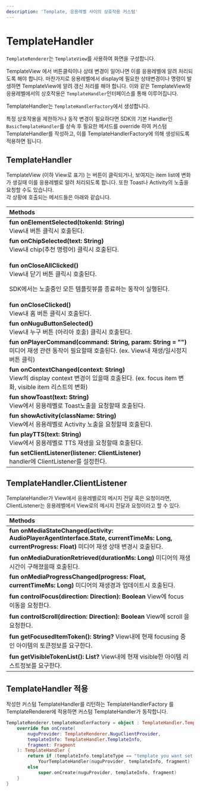 ```yaml
---
description: 'Template, 응용레벨 사이의 상호작용 커스텀'
---
```


# TemplateHandler

`TemplateRenderer`는 `TemplateView`를 사용하여 화면을 구성합니다.

TemplateView 에서 버튼클릭이나 상태 변경이 일어나면 이를 응용레벨에 알려 처리되도록 해야 합니다. 마찬가지로 응용레벨에서 display에 필요한 상태변경이나 명령이 발생하면 TemplateView에 알려 갱신 처리를 해야 합니다. 이와 같은 TemplateView와 응용레벨에서의 상호작용은 `TemplateHandler`인터페이스를 통해 이루어집니다.

TemplateHandler는 `TemplateHandlerFactory`에서 생성합니다. 

특정 상호작용을 제한하거나 동작 변경이 필요하다면 SDK의 기본 Handler인 `BasicTemplateHandler`를 상속 후 필요한 메서드를 override 하여 커스텀 TemplateHandler를 작성하고, 이를 TemplateHandlerFactory에 의해 생성되도록 적용하면 됩니다.

## TemplateHandler

TemplateView \(이하 View로 표기\) 는 버튼이 클릭되거나, 보여지는 item list에 변화가 생길때 이를 응용레벨로 알려 처리되도록 합니다. 또한 Toast나 Activity의 노출을 요청할 수도 있습니다.  
각 상황에 호출되는 메서드들은 아래와 같습니다.

<table>
  <thead>
    <tr>
      <th style="text-align:left">Methods</th>
    </tr>
  </thead>
  <tbody>
    <tr>
      <td style="text-align:left"><b>fun onElementSelected(tokenId: String)</b>
        <br />View&#xB0B4; &#xBC84;&#xD2BC; &#xD074;&#xB9AD;&#xC2DC; &#xD638;&#xCD9C;&#xB41C;&#xB2E4;.</td>
    </tr>
    <tr>
      <td style="text-align:left"><b>fun onChipSelected(text: String)</b>
        <br />View&#xB0B4; chip(&#xCD94;&#xCC9C; &#xBA85;&#xB839;&#xC5B4;) &#xD074;&#xB9AD;&#xC2DC;
        &#xD638;&#xCD9C;&#xB41C;&#xB2E4;.</td>
    </tr>
    <tr>
      <td style="text-align:left">
        <p><b>fun onCloseAllClicked()</b>
          <br />View&#xB0B4; &#xB2EB;&#xAE30; &#xBC84;&#xD2BC; &#xD074;&#xB9AD;&#xC2DC;
          &#xD638;&#xCD9C;&#xB41C;&#xB2E4;.</p>
        <p>SDK&#xC5D0;&#xC11C;&#xB294; &#xB178;&#xCD9C;&#xC911;&#xC778; &#xBAA8;&#xB4E0;
          &#xD15C;&#xD50C;&#xB9BF;&#xBDF0;&#xB97C; &#xC885;&#xB8CC;&#xD558;&#xB294;
          &#xB3D9;&#xC791;&#xC774; &#xC2E4;&#xD589;&#xB41C;&#xB2E4;.</p>
      </td>
    </tr>
    <tr>
      <td style="text-align:left"><b>fun onCloseClicked()</b>
        <br />View&#xB0B4; &#xD648; &#xBC84;&#xD2BC; &#xD074;&#xB9AD;&#xC2DC; &#xD638;&#xCD9C;&#xB41C;&#xB2E4;.</td>
    </tr>
    <tr>
      <td style="text-align:left"><b>fun onNuguButtonSelected()</b>
        <br />View&#xB0B4; &#xB204;&#xAD6C; &#xBC84;&#xD2BC; (&#xC544;&#xB9AC;&#xC544;
        &#xD638;&#xCD9C;) &#xD074;&#xB9AD;&#xC2DC; &#xD638;&#xCD9C;&#xB41C;&#xB2E4;.</td>
    </tr>
    <tr>
      <td style="text-align:left"><b>fun onPlayerCommand(command: String, param: String = &quot;&quot;)</b>
        <br
        />&#xBBF8;&#xB514;&#xC5B4; &#xC7AC;&#xC0DD; &#xAD00;&#xB828; &#xB3D9;&#xC791;&#xC774;
        &#xD544;&#xC694;&#xD560;&#xB54C; &#xD638;&#xCD9C;&#xB41C;&#xB2E4;. (ex.
        View&#xB0B4; &#xC7AC;&#xC0DD;/&#xC77C;&#xC2DC;&#xC815;&#xC9C0; &#xBC84;&#xD2BC;
        &#xD074;&#xB9AD;)</td>
    </tr>
    <tr>
      <td style="text-align:left"><b>fun onContextChanged(context: String)</b>
        <br />View&#xC758; display context &#xBCC0;&#xACBD;&#xC774; &#xC788;&#xC744;&#xB54C;
        &#xD638;&#xCD9C;&#xB41C;&#xB2E4;. (ex. focus item &#xBCC0;&#xD654;, visible
        item &#xB9AC;&#xC2A4;&#xD2B8;&#xC758; &#xBCC0;&#xD654;)</td>
    </tr>
    <tr>
      <td style="text-align:left"><b>fun showToast(text: String)</b>
        <br />View&#xC5D0;&#xC11C; &#xC751;&#xC6A9;&#xB808;&#xBCA8;&#xB85C; Toast&#xB178;&#xCD9C;&#xC744;
        &#xC694;&#xCCAD;&#xD560;&#xB54C; &#xD638;&#xCD9C;&#xB41C;&#xB2E4;.</td>
    </tr>
    <tr>
      <td style="text-align:left"><b>fun showActivity(className: String)</b>
        <br />View&#xC5D0;&#xC11C; &#xC751;&#xC6A9;&#xB808;&#xBCA8;&#xB85C; Activity
        &#xB178;&#xCD9C;&#xC744; &#xC694;&#xCCAD;&#xD560;&#xB54C; &#xD638;&#xCD9C;&#xB41C;&#xB2E4;.</td>
    </tr>
    <tr>
      <td style="text-align:left"><b>fun playTTS(text: String)</b>
        <br />View&#xC5D0;&#xC11C; &#xC751;&#xC6A9;&#xB808;&#xBCA8;&#xB85C; TTS &#xC7AC;&#xC0DD;&#xC744;
        &#xC694;&#xCCAD;&#xD560;&#xB54C; &#xD638;&#xCD9C;&#xB41C;&#xB2E4;.</td>
    </tr>
    <tr>
      <td style="text-align:left"><b>fun setClientListener(listener: ClientListener)</b>
        <br />handler&#xC5D0; ClientListener&#xB97C; &#xC124;&#xC815;&#xD55C;&#xB2E4;.</td>
    </tr>
  </tbody>
</table>

## TemplateHandler.ClientListener

TemplateHandler가 View에서 응용레벨로의 메시지 전달 혹은 요청이라면, ClientListener는 응용레벨에서 View로의 메시지 전달과 요청이라고 할 수 있다.

| Methods |
| :--- |
| **fun onMediaStateChanged\(activity: AudioPlayerAgentInterface.State, currentTimeMs: Long, currentProgress: Float\)** 미디어 재생 상태 변경시 호출된다. |
| **fun onMediaDurationRetrieved\(durationMs: Long\)** 미디어의 재생시간이 구해졌을때 호출된다. |
| **fun onMediaProgressChanged\(progress: Float, currentTimeMs: Long\)** 미디어의 재생경과 업데이트시 호출된다. |
| **fun controlFocus\(direction: Direction\): Boolean** View에 focus 이동을 요청한다. |
| **fun controlScroll\(direction: Direction\): Boolean** View에 scroll 을 요청한다. |
| **fun getFocusedItemToken\(\): String?** View내에 현재 focusing 중인 아이템의 토큰정보를 요구한다. |
| **fun getVisibleTokenList\(\): List?** View내에 현재 visible한 아이템 리스트정보를 요구한다. |

## TemplateHandler 적용

작성한 커스텀 TemplateHandler를 리턴하는 TemplateHandlerFactory 를 TemplateRenderer에 적용하면 커스텀 TemplateHandler가 동작합니다.

```kotlin
TemplateRenderer.templateHandlerFactory = object : TemplateHandler.TemplateHandlerFactory() {
    override fun onCreate(
        nuguProvider: TemplateRenderer.NuguClientProvider,
        templateInfo: TemplateHandler.TemplateInfo,
        fragment: Fragment
    ): TemplateHandler {
        return if (templateInfo.templateType == "template you want set your own handler")
            YourTemplateHandler(nuguProvider, templateInfo, fragment)
        else
            super.onCreate(nuguProvider, templateInfo, fragment)
    }
}
```

